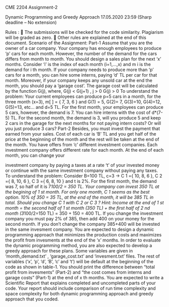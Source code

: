 CME 2204 Assignment-2

Dynamic Programming and Greedy Approach
17.05.2020 23:59 (Sharp deadline – No extension)

Rules :
 The submissions will be checked for the code similarity. Plagiarism will be graded as zero.
 Other rules are explained at the end of this document.
Scenario of the Assignment:
Part-1
Assume that you are the owner of a car company. Your company has enough employees to
produce ‘p’ cars for each month. However, the number of the demand for the cars differs from
month to month. You should design a sales plan for the next ‘x’ months. Consider ‘i’ is the index
of each month (i=1,…,x) and m i is the demand for i th month. If your company needs to produce
more than ‘p’ cars for a month, you can hire some interns, paying ‘d’ TL per car for that month.
Moreover, if your company keeps any unsold car at the end the month, you should pay a
‘garage cost’. The garage cost will be calculated by the function G(j), where,
G(j) &lt; G(j+1) , j &gt; 0
G(j) &gt; 0
To understand the problem: Your current employees can produce p=5 cars in a month, for the
three month (x=3), m[ ] = { 7, 3, 6 } and G(1) = 5, G(2)= 7, G(3)=10, G(4)=12, G(5)=13, etc...
and d=5 TL.
For the first month, your employees can produce 5 cars, however, the demand is 7. You can
hire interns with the cost of d*(7-5) TL.
For the second month, the demand is 3, will you produce 5 and keep 2 cars in the garage for
the next months for not paying intern costs? Or will you just produce 3 cars?
Part-2
Besides, you must invest the payment that earned from your sales. Cost of each car is ‘B’ TL and
you get half of the price at the beginning of the month and the rest will be taken at the end of
the month. You have offers from ‘c’ different investment companies. Each investment company
offers different rate for each month. At the end of each month, you can change your

investment company by paying a taxes at a rate ‘t’ of your invested money or continue with the
same investment company without paying any taxes.
To understand the problem: Consider B=100 TL, c=3 -&gt; C 1 ={ 10, 8, 6 }, C 2 ={ 8, 10, 6 }, C 3 ={ 6, 8,
10 } and t is 2%.
For the first month, the demand was 7, so half of it is 7*100/2 = 350 TL. Your company can
invest 350 TL at the begining of 1 st month. For only one month, C 1 seems as the best option.
10% of 350 = 35 TL, at the end of the month, it will be 385 TL in total. Should you change C 1 with
C 2 or C 3 ?
Hint: Income at the end of 1 st month = the second half of 1 st month (350 TL) + the first half of 2 nd
month (3*100/2=150 TL) = 350 + 150 = 400 TL.
If you change the investment company you must pay 2% of 385, then add 400 on your money
for the second month. If you don’t change the company 385+400 will be invested in the same
invesment company.
You are expected to design a dynamic programming approach that minimizes the production
costs and maximizes the profit from invesments at the end of the ‘x’ months. In order to
evaluate the dynamic programming method, you are also expected to develop a greedy
approach for these plans.
Some variables are given in ‘month_demand.txt’ , ‘garage_cost.txt’ and ‘invesment.txt’ files.
The rest of variables (‘x’, ‘p’, ‘d’, ‘B’, ‘c’ and ‘t’) will be default at the beginning of the code as
shown in table-1.
You should print the difference between “total profit from invesments” (Part-2) and “the cost
comes from interns and garage costs” (Part-1) at the end of x th months.
You are expected to write a Scientific Report that explains completed and uncompleted parts of
your code. Your report should include comparison of run time complexity and space complexity
for both dynamic programming approach and greedy approach that you coded.
